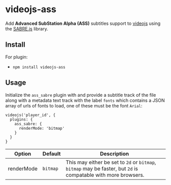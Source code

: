 # videojs-ass

Add **Advanced SubStation Alpha (ASS)** subtitles support to
[videojs](https://github.com/videojs/video.js) using the
[SABRE.js](https://github.com/SABRE-JS/SABRE.js) library.

## Install

For plugin:

- `npm install videojs-ass`


## Usage

Initialize the `ass_sabre` plugin with and provide a subtitle track of the file along with a metadata text track with the label `fonts` which contains a JSON array of urls of fonts to load, one of these must be the font `Arial`:

```
videojs('player_id', {
  plugins: {
    ass_sabre: {
      renderMode: 'bitmap'
    }
  }
}
```

| Option      | Default       | Description                                                                                                    |
| ----------- | ------------- | -------------------------------------------------------------------------------------------------------------- |
| renderMode  | `bitmap`      | This may either be set to `2d` or `bitmap`, `bitmap` may be faster, but `2d` is compatable with more browsers. |

